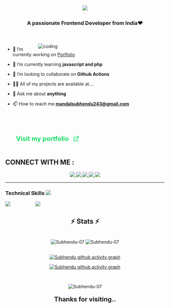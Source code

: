 
<h1 align="center">
    <img src="https://readme-typing-svg.herokuapp.com/?font=Righteous&size=35&center=true&vCenter=true&width=500&height=70&duration=4000&lines=Hey+There!+👋;+I'm+SUBHENDU+MANDAL;+Frontend+Developer;+UI/UX+Designer;+Open+Source+Contributor;+From+INDIA❤️" />
</h1>


<h3 align="center">A passionate Frontend Developer from India❤️</h3><br/><br/>
<img align="right" alt="coding" width="400" src="https://user-images.githubusercontent.com/55389276/140866485-8fb1c876-9a8f-4d6a-98dc-08c4981eaf70.gif" style="padding-top: 5px;">

- 🔭 I’m currently working on [Portfolio ](https://github.com/Subhendu-07/)

- 🌱 I’m currently learning **javascript and php**

- 👯 I’m looking to collaborate on **Github Actions**


- 👨‍💻 All of my projects are available at....

- 💬 Ask me about **anything**

- 📫 How to reach me **mandalsubhendu243@gmail.com**
  <br/>
  <br/>
  <br/>


  <div align="center" style="display: flex; align-items: center; gap: 15px; margin: 50px 10px;">
  <a href="https://subhendumandal.vercel.app/" target="_blank" style="text-decoration: none; font-weight: bold; color: #16db65; font-size: 20px;">Visit my portfolio</a>
  <img src="link.png" alt="Portfolio Image" style="height: auto; max-width: 100px;"> 
</div>




<div align="center"> 
<h2 align="left">CONNECT WITH ME :</h2>
  <a href="https://www.linkedin.com/in/subhendu-mandal-523009308/" target="_blank">
    <img src="https://img.shields.io/badge/LinkedIn-0077B5?style=for-the-badge&logo=linkedin&logoColor=white" target="_blank" />
  </a>
  <a href="mailto:mandalsubhendu243@gmail.com">
    <img src="https://img.shields.io/badge/Gmail-333333?style=for-the-badge&logo=gmail&logoColor=red" />
  </a>
  <a href="https://x.com/SubhenduM28499"  target="_blank">
        <img src="https://img.shields.io/badge/Twitter-59B2F4?style=for-the-badge&logo=x&logoColor=ffffff" target="_blank">
  </a>
  <a href="https://www.instagram.com/s_u_b_h_e_n_d_u_._07/"  target="_blank">
      <img src="https://img.shields.io/badge/Instagram-dc2743?style=for-the-badge&logo=instagram&logoColor=ffffff ">
  </a>
  <a href="https://www.facebook.com/Subhendu.Mandal.07" target="_blank">
      <img src="https://img.shields.io/badge/Facebook-0000ff?style=for-the-badge&logo=facebook&logoColor=ffffff" >
  </a>
</div>

 <hr/>

### Technical Skills  <img src='https://user-images.githubusercontent.com/74038190/206662607-d9e7591e-bbf9-42f9-9386-29efc927bc16.gif' width="20">


<div >
  <img  src="https://skillicons.dev/icons?i=python,c,javascript,php" />
    &nbsp; &nbsp; &nbsp; &nbsp; &nbsp;&nbsp; &nbsp; &nbsp; &nbsp; &nbsp;
<img  src="https://skillicons.dev/icons?i=tailwind,html,css,bootstrap," />
</div>

<h2 align="center">⚡ Stats ⚡</h2>
<br>
<div align=center>
    <img width=400 align="center" src="https://github-readme-stats.vercel.app/api?username=Subhendu-07&count_private=true&show_icons=true&theme=react&rank_icon=github&border_radius=10" alt="Subhendu-07" />
     <img width=400 align="center" src="https://github-readme-streak-stats.herokuapp.com/?user=Subhendu-07&theme=react" alt="Subhendu-07" />
    <br/>
    <br/>

[![Subhendu github activity graph](https://github-readme-activity-graph.vercel.app/graph?username=Subhendu-07&bg_color=transparent&title_color=ffffff&theme=github-compact&hide_border=false#gh-dark-mode-only)](https://github.com/Subhendu-07#gh-dark-mode-only)

<!-- Light Mode -->

[![Subhendu github activity graph](https://github-readme-activity-graph.vercel.app/graph?username=Subhendu-07&bg_color=000000&title_color=000000&theme=github-compact&hide_border=false#gh-light-mode-only)](https://github.com/Subhendu-07#gh-light-mode-only)

<br>

<p align="center"> <img src="https://komarev.com/ghpvc/?username=Subhendu-07&label=Profile%20views&color=16DB65&style=flat&width=50px" alt="Subhendu-07" /> </p>
<p style="font-weight: bold; font-size: 20px">Thanks for visiting..</p>
</div>

